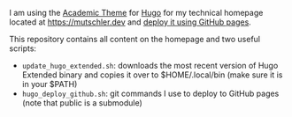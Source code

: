 I am using the [Academic Theme](https://github.com/wowchemy/starter-hugo-academic) for [Hugo](https://github.com/gohugoio/hugo) for my technical homepage located at <https://mutschler.dev> and [deploy it using GitHub pages](https://wowchemy.com/docs/hugo-tutorials/deployment/#github-pages).

This repository contains all content on the homepage and two useful scripts:

* `update_hugo_extended.sh`: downloads the most recent version of Hugo Extended binary and copies it over to $HOME/.local/bin (make sure it is in your $PATH)
* `hugo_deploy_github.sh`: git commands I use to deploy to GitHub pages (note that public is a submodule)